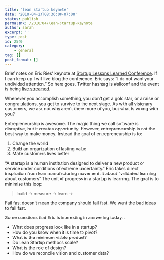 ```yaml
---
title: 'lean startup keynote'
date: '2010-04-23T08:36:08-07:00'
status: publish
permalink: /2010/04/lean-startup-keynote
author: sarah
excerpt: ''
type: post
id: 2540
category:
    - general
tag: []
post_format: []
---
```

Brief notes on Eric Ries’ keynote at [Startup Lessons Learned Conference](http://www.sllconf.com/). If I can keep up I will live blog the conference. Eric says: “I do not want your undivided attention.” So here goes. Twitter hashtag is #sllconf and the event is being [live streamed](http://www.justin.tv/startuplessonslearned).

Whenever you accomplish something, you don’t get a gold star, or a raise or congratulations, you get to survive to the next stage. As with all visionary customers, we ask not why aren’t there more of you, but what is wrong with you?

Entrepreneurship is awesome. The magic thing we call software is disruptive, but it creates opportunity. However, entrepreneurship is not the best way to make money. Instead the goal of entrepreneurship is to:

1. Change the world
2. Build an organization of lasting value
3. Make customers lives better

“A startup is a human institution designed to deliver a new product or service under conditions of extreme uncertainty.” Eric takes direct inspiration from lean manufacturing movement. It about “validated learning about customers” The unit of progress in a startup is learning. The goal is to minimize this loop:

> build -&gt; measure -&gt; learn -&gt;

Fail fast doesn’t mean the company should fail fast. We want the bad ideas to fail fast.

Some questions that Eric is interesting in answering today…

- What does progress look like in a startup?
- How do you know when it is time to pivot?
- What is the minimum viable product?
- Do Lean Startup methods scale?
- What is the role of design?
- How do we reconcile vision and customer data?